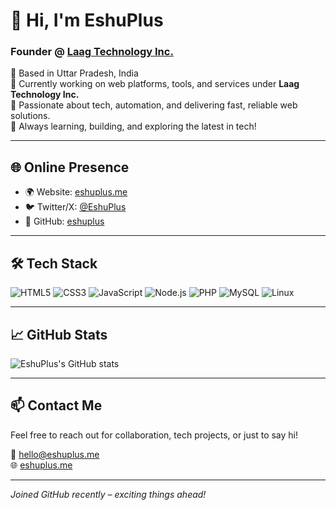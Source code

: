 # 👋 Hi, I'm EshuPlus

### Founder @ [Laag Technology Inc.](https://eshuplus.me)  
📍 Based in Uttar Pradesh, India  
💼 Currently working on web platforms, tools, and services under **Laag Technology Inc.**  
🚀 Passionate about tech, automation, and delivering fast, reliable web solutions.  
🧠 Always learning, building, and exploring the latest in tech!

---

## 🌐 Online Presence

- 🌍 Website: [eshuplus.me](https://eshuplus.me)
- 🐦 Twitter/X: [@EshuPlus](https://twitter.com/EshuPlus)
- 💼 GitHub: [eshuplus](https://github.com/eshuplus)

---

## 🛠️ Tech Stack

![HTML5](https://img.shields.io/badge/-HTML5-E34F26?style=flat-square&logo=html5&logoColor=white)
![CSS3](https://img.shields.io/badge/-CSS3-1572B6?style=flat-square&logo=css3&logoColor=white)
![JavaScript](https://img.shields.io/badge/-JavaScript-F7DF1E?style=flat-square&logo=javascript&logoColor=black)
![Node.js](https://img.shields.io/badge/-Node.js-339933?style=flat-square&logo=node.js&logoColor=white)
![PHP](https://img.shields.io/badge/-PHP-777BB4?style=flat-square&logo=php&logoColor=white)
![MySQL](https://img.shields.io/badge/-MySQL-4479A1?style=flat-square&logo=mysql&logoColor=white)
![Linux](https://img.shields.io/badge/-Linux-FCC624?style=flat-square&logo=linux&logoColor=black)

---

## 📈 GitHub Stats

![EshuPlus's GitHub stats](https://github-readme-stats.vercel.app/api?username=eshuplus&show_icons=true&theme=radical)

---

## 📫 Contact Me

Feel free to reach out for collaboration, tech projects, or just to say hi!

📧 [hello@eshuplus.me](mailto:hello@eshuplus.me)  
🌐 [eshuplus.me](https://eshuplus.me)

---

_Joined GitHub recently – exciting things ahead!_

